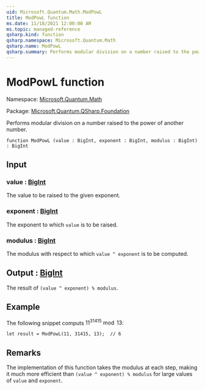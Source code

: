 ```yaml
---
uid: Microsoft.Quantum.Math.ModPowL
title: ModPowL function
ms.date: 11/18/2021 12:00:00 AM
ms.topic: managed-reference
qsharp.kind: function
qsharp.namespace: Microsoft.Quantum.Math
qsharp.name: ModPowL
qsharp.summary: Performs modular division on a number raised to the power of another number.
---
```


# ModPowL function

Namespace: [Microsoft.Quantum.Math](xref:Microsoft.Quantum.Math)

Package: [Microsoft.Quantum.QSharp.Foundation](https://nuget.org/packages/Microsoft.Quantum.QSharp.Foundation)


Performs modular division on a number raised to the power of another number.

```qsharp
function ModPowL (value : BigInt, exponent : BigInt, modulus : BigInt) : BigInt
```


## Input

### value : [BigInt](xref:microsoft.quantum.qsharp.valueliterals#bigint-literals)

The value to be raised to the given exponent.


### exponent : [BigInt](xref:microsoft.quantum.qsharp.valueliterals#bigint-literals)

The exponent to which `value` is to be raised.


### modulus : [BigInt](xref:microsoft.quantum.qsharp.valueliterals#bigint-literals)

The modulus with respect to which `value ^ exponent` is to be computed.



## Output : [BigInt](xref:microsoft.quantum.qsharp.valueliterals#bigint-literals)

The result of `(value ^ exponent) % modulus`.

## Example

The following snippet computs $11^31415 \bmod 13$:```qsharplet result = ModPowL(11, 31415, 13);  // 6```

## Remarks

The implementation of this function takes the modulus at each step,making it much more efficient than `(value ^ exponent) % modulus` forlarge values of `value` and `exponent`.